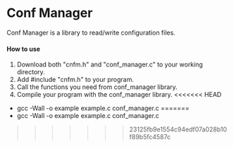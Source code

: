 Conf Manager
============

Conf Manager is a library to read/write configuration files.

#### How to use ####

1. Download both "cnfm.h" and "conf_manager.c" to your working directory.
2. Add #include "cnfm.h" to your program.
3. Call the functions you need from conf_manager library.
4. Compile your program with the conf_manager library.
<<<<<<< HEAD
  * gcc -Wall -o example example.c conf_manager.c
=======
  * gcc -Wall -o example example.c conf_manager.c
>>>>>>> 23125fb9e1554c94edf07a028b10f89b5fc4587c
